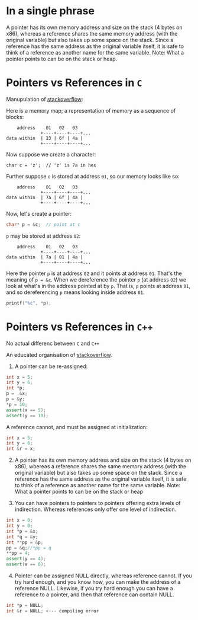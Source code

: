 # In a single phrase

A pointer has its own memory address and size on the stack (4 bytes on x86), whereas a reference shares the same memory address (with the original variable) but also takes up some space on the stack. Since a reference has the same address as the original variable itself, it is safe to think of a reference as another name for the same variable. Note: What a pointer points to can be on the stack or heap.

# Pointers vs References in `C`

Manupulation of [stackoverflow](http://stackoverflow.com/questions/4995899/difference-between-pointer-and-reference-in-c):

Here is a memory map; a representation of memory as a sequence of blocks:

```
    address    01   02   03
             +----+----+----+...
data within  | 23 | 6f | 4a |
             +----+----+----+...
```
Now suppose we create a character:
```
char c = 'z';  // 'z' is 7a in hex
```
Further suppose `c` is stored at address `01`, so our memory looks like so:
```
    address    01   02   03
             +----+----+----+...
data within  | 7a | 6f | 4a |
             +----+----+----+...
```
Now, let's create a pointer:
```c
char* p = &c;  // point at c
```
`p` may be stored at address `02`:
```
    address    01   02   03
             +----+----+----+...
data within  | 7a | 01 | 4a |
             +----+----+----+...
```
Here the pointer `p` is at address `02` and it points at address `01`. That's the meaning of `p = &c`. When we dereference the pointer `p` (at address `02`) we look at what's in the address pointed at by `p`. That is, `p` points at address `01`, and so dereferencing `p` means looking inside address `01`.
```c
printf("%c", *p);
```


# Pointers vs References in `C++`

No actual differenc between `C` and `C++`

An educated organisation of [stackoverflow](http://stackoverflow.com/questions/57483/what-are-the-differences-between-a-pointer-variable-and-a-reference-variable-in).

1. A pointer can be re-assigned:
```c++
int x = 5;
int y = 6;
int *p;
p =  &x;
p = &y;
*p = 10;
assert(x == 5);
assert(y == 10);
```
A reference cannot, and must be assigned at initialization:
```c++
int x = 5;
int y = 6;
int &r = x;
```

2. A pointer has its own memory address and size on the stack (4 bytes on x86), whereas a reference shares the same memory address (with the original variable) but also takes up some space on the stack. Since a reference has the same address as the original variable itself, it is safe to think of a reference as another name for the same variable. Note: What a pointer points to can be on the stack or heap

3. You can have pointers to pointers to pointers offering extra levels of indirection. Whereas references only offer one level of indirection.
```c++
int x = 0;
int y = 0;
int *p = &x;
int *q = &y;
int **pp = &p;
pp = &q;//*pp = q
**pp = 4;
assert(y == 4);
assert(x == 0);
```

4. Pointer can be assigned NULL directly, whereas reference cannot. If you try hard enough, and you know how, you can make the address of a reference NULL. Likewise, if you try hard enough you can have a reference to a pointer, and then that reference can contain NULL.
```c++
int *p = NULL;
int &r = NULL; <--- compiling error
```